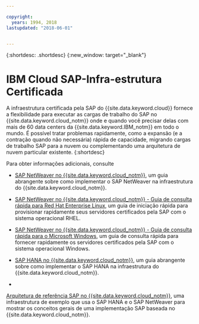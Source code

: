 ```yaml
---

copyright:
  years: 1994, 2018
lastupdated: "2018-06-01"


---
```


{:shortdesc: .shortdesc}
{:new_window: target="_blank"}

# IBM Cloud SAP-Infra-estrutura Certificada

A infraestrutura certificada pela SAP do {{site.data.keyword.cloud}} fornece a flexibilidade para executar as cargas de
trabalho do SAP no {{site.data.keyword.cloud_notm}} onde e quando você precisar delas com mais de 60 data centers da
{{site.data.keyword.IBM_notm}} em todo o mundo. É possível tratar problemas rapidamente, como a expansão (e a contração quando não necessária) rápida de capacidade, migrando cargas de trabalho SAP para a nuvem ou complementando uma arquitetura de nuvem particular existente.
{:shortdesc}

Para obter informações adicionais, consulte

  * [SAP NetWeaver no {{site.data.keyword.cloud_notm}}](https://console.bluemix.net/docs/infrastructure/sap-netweaver/sap-index.html#getting-started), um guia abrangente sobre como implementar o SAP NetWeaver na infraestrutura do {{site.data.keyword.cloud_notm}}.
  * [SAP NetWeaver no {{site.data.keyword.cloud_notm}} - Guia de consulta rápida para Red Hat Enterprise Linux](https://console.bluemix.net/docs/infrastructure/sap-netweaver-rhel-qrg/rhel-index.html#getting-started), um guia de iniciação rápida para provisionar rapidamente seus servidores certificados pela SAP com o sistema operacional RHEL.
  * [SAP
NetWeaver no {{site.data.keyword.cloud_notm}} - Guia de consulta rápida para o Microsoft Windows](https://console.bluemix.net/docs/infrastructure/sap-netweaver-ms-qrg/ms-index.html#getting-started), um guia de consulta
rápida para fornecer rapidamente os servidores certificados pela SAP com o sistema operacional Windows.

  * [SAP HANA no {{site.data.keyword.cloud_notm}}](https://console.bluemix.net/docs/infrastructure/sap-hana/hana-index.html#getting-started), um guia abrangente sobre como implementar o SAP HANA na infraestrutura do {{site.data.keyword.cloud_notm}}.

  * 
[Arquitetura
de referência SAP no {{site.data.keyword.cloud_notm}}](https://console.bluemix.net/docs/infrastructure/sap-reference-architecture/sap-ra-index.html#getting-started), uma infraestrutura de exemplo que usa o SAP HANA e o SAP
NetWeaver para mostrar os conceitos gerais de uma implementação SAP baseada no {{site.data.keyword.cloud_notm}}.
